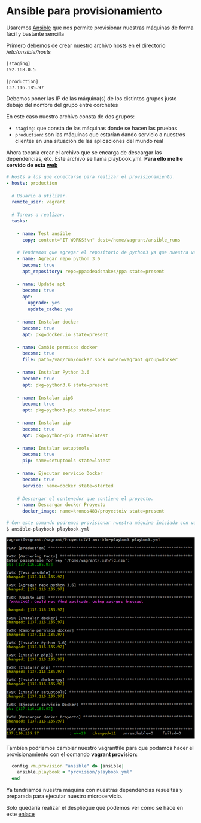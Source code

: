 # Ansible para provisionamiento

Usaremos [Ansible](https://www.ansible.com/) que nos permite provisionar nuestras máquinas de forma fácil y bastante sencilla

Primero debemos de crear nuestro archivo hosts en el directorio */etc/ansible/hosts*

```
[staging]
192.168.0.5

[production]
137.116.185.97
```

Debemos poner las IP de las máquina(s)  de los distintos grupos justo debajo del nombre del grupo entre corchetes

En este caso nuestro archivo consta de dos grupos:

- `staging`: que consta de las máquinas donde se hacen las pruebas
- `production`: son las máquinas que estarían dando servicio a nuestros clientes en una situación de las aplicaciones del mundo real

Ahora tocaría crear el archivo que se encarga de descargar las dependencias, etc. Este archivo se llama playbook.yml. **Para ello me he servido de esta [web](https://blog.ssdnodes.com/blog/step-by-step-ansible-guide/)**

```yaml
# Hosts a los que conectarse para realizar el provisionamiento.
- hosts: production

  # Usuario a utilizar.
  remote_user: vagrant

  # Tareas a realizar.
  tasks:

    - name: Test ansible
      copy: content="IT WORKS!\n" dest=/home/vagrant/ansible_runs
      
    # Tendremos que agregar el repositorio de python3 ya que nuestra version de Ubuntu no trae por defecto
    - name: Agregar repo python 3.6
      become: true
      apt_repository: repo=ppa:deadsnakes/ppa state=present

    - name: Update apt
      become: true
      apt:
        upgrade: yes
        update_cache: yes

    - name: Instalar docker
      become: true
      apt: pkg=docker.io state=present

    - name: Cambio permisos docker
      become: true
      file: path=/var/run/docker.sock owner=vagrant group=docker

    - name: Instalar Python 3.6
      become: true
      apt: pkg=python3.6 state=present

    - name: Instalar pip3
      become: true
      apt: pkg=python3-pip state=latest

    - name: Instalar pip
      become: true
      apt: pkg=python-pip state=latest

    - name: Instalar setuptools
      become: true
      pip: name=setuptools state=latest

    - name: Ejecutar servicio Docker
      become: true
      service: name=docker state=started

    # Descargar el contenedor que contiene el proyecto.
    - name: Descargar docker Proyecto
      docker_image: name=kronos483/proyectoiv state=present
```

```bash
# Con este comando podremos provisionar nuestra máquina iniciada con vagrant up
$ ansible-playbook playbook.yml
```

![Ansible](https://github.com/jcpulido97/ProyectoIV/blob/master/doc/img/ansible.PNG?raw=true)

Tambíen podríamos cambiar nuestro vagrantfile para que podamos hacer el provisionamiento con el comando **vagrant provision**:

```ruby
  config.vm.provision "ansible" do |ansible|
    ansible.playbook = "provision/playbook.yml"
  end
```

Ya tendríamos nuestra máquina con nuestras dependencias resueltas y preparada para ejecutar nuestro microservicio.

Solo quedaría realizar el despliegue que podemos ver cómo se hace en este [enlace](https://github.com/jcpulido97/ProyectoIV/tree/master/doc/fabric.md)